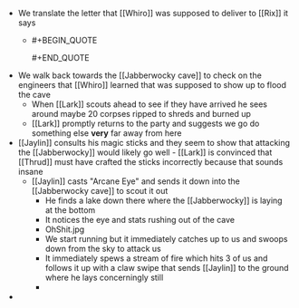 - We translate the letter that [[Whiro]] was supposed to deliver to [[Rix]] it says
	- #+BEGIN_QUOTE
	  
	  #+END_QUOTE
- We walk back towards the [[Jabberwocky cave]] to check on the engineers that [[Whiro]] learned that was supposed to show up to flood the cave
	- When [[Lark]] scouts ahead to see if they have arrived he sees around maybe 20 corpses ripped to shreds and burned up
	- [[Lark]] promptly returns to the party and suggests we go do something else **very** far away from here
- [[Jaylin]] consults his magic sticks and they seem to show that attacking the [[Jabberwocky]] would likely go well - [[Lark]] is convinced that [[Thrud]] must have crafted the sticks incorrectly because that sounds insane
	- [[Jaylin]] casts "Arcane Eye" and sends it down into the [[Jabberwocky cave]] to scout it out
		- He finds a lake down there where the [[Jabberwocky]] is laying at the bottom
		- It notices the eye and stats rushing out of the cave
		- OhShit.jpg
		- We start running but it immediately catches up to us and swoops down from the sky to attack us
		- It immediately spews a stream of fire which hits 3 of us and follows it up with a claw swipe that sends [[Jaylin]] to the ground where he lays concerningly still
		-
-